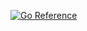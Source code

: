 [![Go Reference](https://pkg.go.dev/badge/github.com/crhntr/topo.svg)](https://pkg.go.dev/github.com/crhntr/topo)
